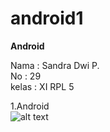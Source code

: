 # android1
<b> Android </b>

Nama : Sandra Dwi P.<br>
No   : 29<br>
kelas : XI RPL 5<br>

1.Android <br>
![alt text](https://github.com/perwitas/android1/blob/master/androids.PNG)<br>
<br>

